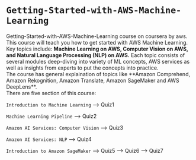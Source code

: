 # `Getting-Started-with-AWS-Machine-Learning`

<p>Getting-Started-with-AWS-Machine-Learning course on coursera by aws.<br>
This course will teach you how to get started with AWS Machine Learning. 
Key topics include:<strong> Machine Learning on AWS, Computer Vision on AWS, and Natural Language Processing (NLP) on AWS.</strong> 
Each topic consists of several modules deep-diving into variety of ML concepts, AWS services as well as insights from experts to put the concepts into practice.<br>
The course has general explaination of topics like  **Amazon Comprehend, Amazon Rekognition, Amazon Translate, Amazon SageMaker and AWS DeepLens**.<br>
There are five section of this course:
  
`Introduction to Machine Learning`
--> Quiz1

`Machine Learning Pipeline`
--> Quiz2

`Amazon AI Services: Computer Vision`
--> Quiz3

`Amazon AI Services: NLP`
--> Quiz4

`Introduction to Amazon SageMaker`
--> Quiz5
--> Quiz6
--> Quiz7
